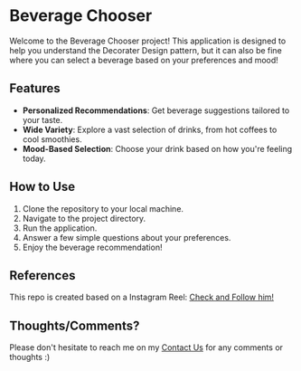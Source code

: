 # Beverage Chooser

Welcome to the Beverage Chooser project! This application is designed to help you understand the Decorater Design pattern, but it can also be fine 
where you can select a beverage based on your preferences and mood!

## Features

- **Personalized Recommendations**: Get beverage suggestions tailored to your taste.
- **Wide Variety**: Explore a vast selection of drinks, from hot coffees to cool smoothies.
- **Mood-Based Selection**: Choose your drink based on how you're feeling today.

## How to Use

1. Clone the repository to your local machine.
2. Navigate to the project directory.
3. Run the application.
4. Answer a few simple questions about your preferences.
5. Enjoy the beverage recommendation!

## References

This repo is created based on a Instagram Reel: [Check and Follow him!](https://www.instagram.com/reel/C7hnnrXAnot/)

## Thoughts/Comments?

Please don't hesitate to reach me on my [Contact Us](mailto:samahdeveloper97@gmail.com?subject=Beverage%20Chooser%20Repo&body=Dear%20Samah,%0A%0AI%20have%20the%20below%20comment%20on%20your%20repo:%0A%0A- ) for any comments or thoughts :) 

